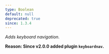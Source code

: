 ```yaml
---
type: Boolean
default: null
deprecated: true
since: 1.3.4
---
```


_Adds keyboard navigation._

**Reason: Since v2.0.0 added plugin `keyboardnav`.**